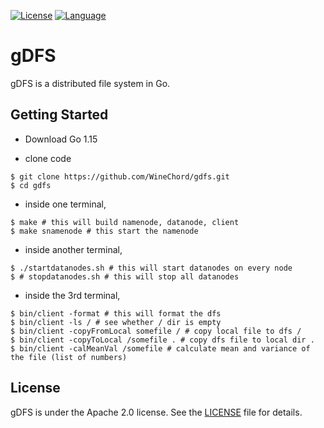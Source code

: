 [![License](https://img.shields.io/badge/License-Apache%202.0-blue.svg)](https://opensource.org/licenses/Apache-2.0)
[![Language](https://img.shields.io/badge/Language-Go-blue.svg)](https://golang.org/)

# gDFS
gDFS is a distributed file system in Go.

## Getting Started 

* Download Go 1.15

* clone code 

```shell
$ git clone https://github.com/WineChord/gdfs.git
$ cd gdfs 
```

* inside one terminal, 

```shell
$ make # this will build namenode, datanode, client 
$ make snamenode # this start the namenode 
```

* inside another terminal,

```shell
$ ./startdatanodes.sh # this will start datanodes on every node 
$ # stopdatanodes.sh # this will stop all datanodes 
```

* inside the 3rd terminal,

```shell
$ bin/client -format # this will format the dfs
$ bin/client -ls / # see whether / dir is empty
$ bin/client -copyFromLocal somefile / # copy local file to dfs /
$ bin/client -copyToLocal /somefile . # copy dfs file to local dir .
$ bin/client -calMeanVal /somefile # calculate mean and variance of the file (list of numbers)
```

## License 

gDFS is under the  Apache 2.0 license. See the [LICENSE](./LICENSE) file for details.